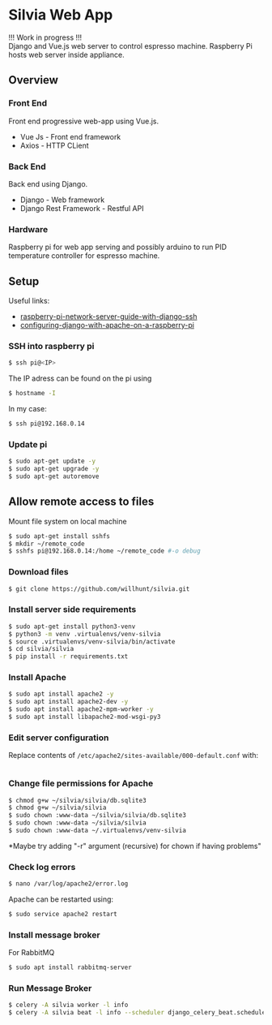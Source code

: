 # Silvia Web App
!!! Work in progress !!!  
Django and Vue.js web server to control espresso machine. Raspberry Pi hosts web server inside appliance.

## Overview

### Front End
Front end progressive web-app using Vue.js.

* Vue Js - Front end framework
* Axios - HTTP CLient

### Back End
Back end using Django.

* Django - Web framework
* Django Rest Framework - Restful API

### Hardware
Raspberry pi for web app serving and possibly arduino to run PID temperature controller for espresso machine.

## Setup
Useful links:
* [raspberry-pi-network-server-guide-with-django-ssh](https://www.codingforentrepreneurs.com/blog/raspberry-pi-network-server-guide-with-django-ssh/)
* [configuring-django-with-apache-on-a-raspberry-pi](https://mikesmithers.wordpress.com/2017/02/21/configuring-django-with-apache-on-a-raspberry-pi/)

### SSH into raspberry pi
```bash
$ ssh pi@<IP>
```
The IP adress can be found on the pi using
```bash
$ hostname -I
```
In my case:
```bash
$ ssh pi@192.168.0.14
```

### Update pi
```bash
$ sudo apt-get update -y
$ sudo apt-get upgrade -y
$ sudo apt-get autoremove
```

## Allow remote access to files
Mount file system on local machine
```bash
$ sudo apt-get install sshfs
$ mkdir ~/remote_code
$ sshfs pi@192.168.0.14:/home ~/remote_code #-o debug
```

### Download files
```bash
$ git clone https://github.com/willhunt/silvia.git
```

### Install server side requirements
```bash
$ sudo apt-get install python3-venv
$ python3 -m venv .virtualenvs/venv-silvia
$ source .virtualenvs/venv-silvia/bin/activate
$ cd silvia/silvia
$ pip install -r requirements.txt
```

### Install Apache
```bash
$ sudo apt install apache2 -y
$ sudo apt install apache2-dev -y
$ sudo apt install apache2-mpm-worker -y
$ sudo apt install libapache2-mod-wsgi-py3 
```

### Edit server configuration
Replace contents of `/etc/apache2/sites-available/000-default.conf` with:

```

```

### Change file permissions for Apache
```bash
$ chmod g+w ~/silvia/silvia/db.sqlite3 
$ chmod g+w ~/silvia/silvia
$ sudo chown :www-data ~/silvia/silvia/db.sqlite3
$ sudo chown :www-data ~/silvia/silvia
$ sudo chown :www-data ~/.virtualenvs/venv-silvia
```

*Maybe try adding "-r" argument (recursive) for chown if having problems"

### Check log errors
```bash
$ nano /var/log/apache2/error.log
```

Apache can be restarted using:
```bash
$ sudo service apache2 restart
```

### Install message broker
For RabbitMQ
```bash
$ sudo apt install rabbitmq-server
```

### Run Message Broker
```bash
$ celery -A silvia worker -l info
$ celery -A silvia beat -l info --scheduler django_celery_beat.schedulers:DatabaseScheduler
```